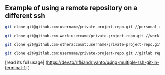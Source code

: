 ## Example of using a remote repository on a different ssh

```sh
git clone git@github.com:username/private-project-repo.git //personal repo
```

```sh
git clone git@github.com-work:username/private-project-repo.git //work repo
```

```sh
git clone git@github.com-otheraccount:username/private-project-repo.git //other account repo
```

```sh
git clone git@gitlab.com:username/private-project-repo.git //gitlab repo
```

[read its full usage] (https://dev.to/rifkiandriyanto/using-multiple-ssh-git-in-terminal-1ljj)